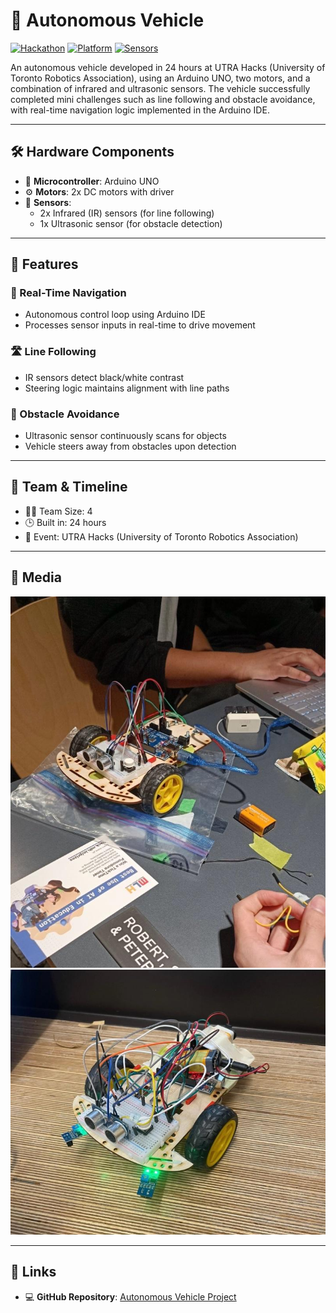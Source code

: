 # 🚗 Autonomous Vehicle

[![Hackathon](https://img.shields.io/badge/Built%20at-UTRA%20Hacks-0094D0?style=for-the-badge)](https://utra.engineering)
[![Platform](https://img.shields.io/badge/Microcontroller-Arduino%20UNO-00979D?style=for-the-badge&logo=arduino&logoColor=white)](https://www.arduino.cc/)
[![Sensors](https://img.shields.io/badge/Sensors-Infrared%20%26%20Ultrasonic-yellowgreen?style=for-the-badge)]()

An autonomous vehicle developed in 24 hours at UTRA Hacks (University of Toronto Robotics Association), using an Arduino UNO, two motors, and a combination of infrared and ultrasonic sensors. The vehicle successfully completed mini challenges such as line following and obstacle avoidance, with real-time navigation logic implemented in the Arduino IDE.

---

## 🛠 Hardware Components

- 🧠 **Microcontroller**: Arduino UNO  
- ⚙️ **Motors**: 2x DC motors with driver  
- 👀 **Sensors**:
  - 2x Infrared (IR) sensors (for line following)
  - 1x Ultrasonic sensor (for obstacle detection)

---

## 🚀 Features

### 🔁 Real-Time Navigation
- Autonomous control loop using Arduino IDE
- Processes sensor inputs in real-time to drive movement

### 🛣️ Line Following
- IR sensors detect black/white contrast
- Steering logic maintains alignment with line paths

### 🧱 Obstacle Avoidance
- Ultrasonic sensor continuously scans for objects
- Vehicle steers away from obstacles upon detection

---

## 👥 Team & Timeline

- 👨‍💻 Team Size: 4  
- 🕒 Built in: 24 hours  
- 🏫 Event: UTRA Hacks (University of Toronto Robotics Association)

---

## 📸 Media

![Autonomous Vehicle Process](./pic1.jpeg)
![Autonomous Vehicle Finish](./pic2.jpeg)

---

## 🔗 Links

- 💻 **GitHub Repository**: [Autonomous Vehicle Project](https://github.com/nathwung/autonomous-vehicle)
